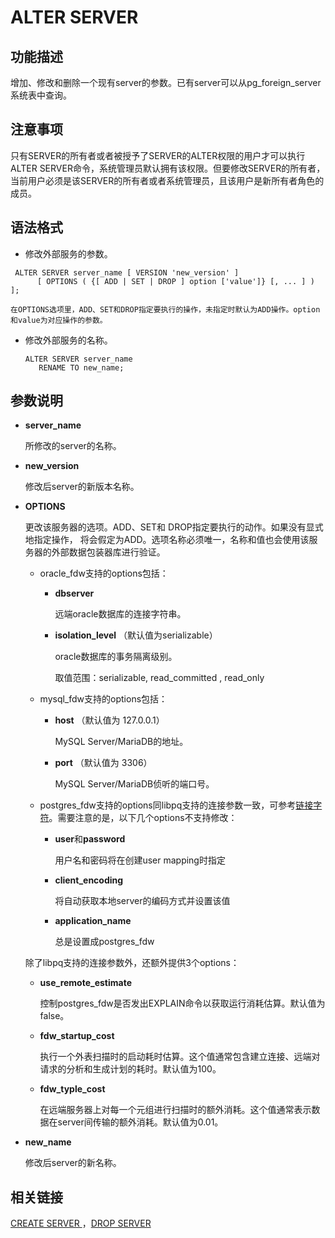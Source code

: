 # ALTER SERVER<a name="ZH-CN_TOPIC_0289900400"></a>

## 功能描述<a name="zh-cn_topic_0283136932_section7100616165720"></a>

增加、修改和删除一个现有server的参数。已有server可以从pg\_foreign\_server系统表中查询。

## 注意事项<a name="zh-cn_topic_0283136932_section1175222145715"></a>

只有SERVER的所有者或者被授予了SERVER的ALTER权限的用户才可以执行ALTER SERVER命令，系统管理员默认拥有该权限。但要修改SERVER的所有者，当前用户必须是该SERVER的所有者或者系统管理员，且该用户是新所有者角色的成员。

## 语法格式<a name="zh-cn_topic_0283136932_section19393201035713"></a>

-   修改外部服务的参数。

```
 ALTER SERVER server_name [ VERSION 'new_version' ]   
      [ OPTIONS ( {[ ADD | SET | DROP ] option ['value']} [, ... ] ) ];
```

    在OPTIONS选项里，ADD、SET和DROP指定要执行的操作，未指定时默认为ADD操作。option和value为对应操作的参数。


-   修改外部服务的名称。

    ```
    ALTER SERVER server_name     
       RENAME TO new_name;
    ```


## 参数说明<a name="zh-cn_topic_0283136932_section284720213578"></a>

-   **server\_name**

    所修改的server的名称。

-   **new\_version**

    修改后server的新版本名称。

-   **OPTIONS**

    更改该服务器的选项。ADD、SET和 DROP指定要执行的动作。如果没有显式地指定操作， 将会假定为ADD。选项名称必须唯一，名称和值也会使用该服务器的外部数据包装器库进行验证。

    -   oracle\_fdw支持的options包括：
        -   **dbserver**

            远端oracle数据库的连接字符串。

        -   **isolation\_level**  （默认值为serializable）

            oracle数据库的事务隔离级别。

            取值范围：serializable, read\_committed , read\_only

    -   mysql\_fdw支持的options包括：
        -   **host**  （默认值为 127.0.0.1）

            MySQL Server/MariaDB的地址。

        -   **port**  （默认值为 3306）

            MySQL Server/MariaDB侦听的端口号。

    -   postgres\_fdw支持的options同libpq支持的连接参数一致，可参考[链接字符](链接字符.md)。需要注意的是，以下几个options不支持修改：
        -   **user**和**password**

            用户名和密码将在创建user mapping时指定

        -   **client\_encoding**

            将自动获取本地server的编码方式并设置该值

        -   **application\_name**

            总是设置成postgres\_fdw


    除了libpq支持的连接参数外，还额外提供3个options：
    
    -   **use\_remote\_estimate**
    
        控制postgres\_fdw是否发出EXPLAIN命令以获取运行消耗估算。默认值为false。
    
    -   **fdw\_startup\_cost**
    
        执行一个外表扫描时的启动耗时估算。这个值通常包含建立连接、远端对请求的分析和生成计划的耗时。默认值为100。
    
    -   **fdw\_typle\_cost**
    
        在远端服务器上对每一个元组进行扫描时的额外消耗。这个值通常表示数据在server间传输的额外消耗。默认值为0.01。



-   **new\_name**

    修改后server的新名称。


## 相关链接<a name="zh-cn_topic_0283136932_section13898752175613"></a>

[CREATE SERVER ](CREATE-SERVER.md)，[DROP SERVER](DROP-SERVER.md)


